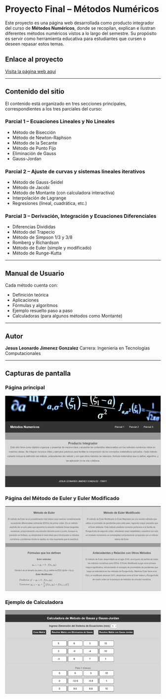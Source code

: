 # Proyecto Final – Métodos Numéricos

Este proyecto es una página web desarrollada como producto integrador del curso de **Métodos Numéricos**, donde se recopilan, explican e ilustran diferentes métodos numéricos vistos a lo largo del semestre. Su propósito es servir como herramienta educativa para estudiantes que cursen o deseen repasar estos temas.

## Enlace al proyecto

[Visita la página web aquí](https://glowing-sprite-5524f7.netlify.app/)

---

## Contenido del sitio

El contenido está organizado en tres secciones principales, correspondientes a los tres parciales del curso:

### Parcial 1 – Ecuaciones Lineales y No Lineales
- Método de Bisección  
- Método de Newton-Raphson  
- Método de la Secante  
- Método de Punto Fijo  
- Eliminación de Gauss  
- Gauss-Jordan  

### Parcial 2 – Ajuste de curvas y sistemas lineales iterativos
- Método de Gauss-Seidel  
- Método de Jacobi  
- Método de Montante (con calculadora interactiva)  
- Interpolación de Lagrange  
- Regresiones (lineal, cuadrática, etc.)

### Parcial 3 – Derivación, Integración y Ecuaciones Diferenciales
- Diferencias Divididas  
- Método del Trapecio  
- Método de Simpson 1/3 y 3/8  
- Romberg y Richardson  
- Método de Euler (simple y modificado)  
- Método de Runge-Kutta

---

## Manual de Usuario

Cada método cuenta con:
- Definición teórica
- Aplicaciones
- Fórmulas y algoritmos
- Ejemplo resuelto paso a paso
- Calculadoras (para algunos métodos como Montante)

---

## Autor

**Jesus Leonardo Jimenez Gonzalez** 
Carrera: Ingeniería en Tecnologías Computacionales  

---

## Capturas de pantalla

### Página principal
![Vista de la página principal](Images/Capturas/PaginaPrincipal.PNG)

### Página del Método de Euler y Euler Modificado
![Vista de la página principal](Images/Capturas/MetodoEuler.png)

### Ejemplo de Calculadora
![Vista de la calculadora](Images/Capturas/Calculadora.PNG)
